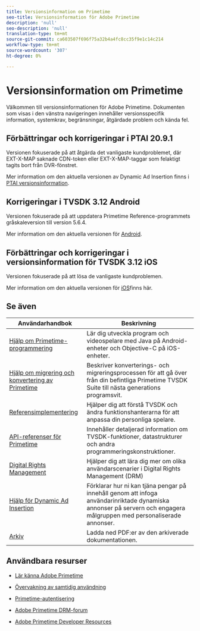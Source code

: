 ```yaml
---
title: Versionsinformation om Primetime
seo-title: Versionsinformation för Adobe Primetime
description: 'null'
seo-description: 'null'
translation-type: tm+mt
source-git-commit: ca603507f696f75a32b4a4fc8cc35f9e1c14c214
workflow-type: tm+mt
source-wordcount: '307'
ht-degree: 0%

---
```



# Versionsinformation om Primetime

Välkommen till versionsinformationen för Adobe Primetime. Dokumenten som visas i den vänstra navigeringen innehåller versionsspecifik information, systemkrav, begränsningar, åtgärdade problem och kända fel.

## Förbättringar och korrigeringar i PTAI 20.9.1

Versionen fokuserade på att åtgärda det vanligaste kundproblemet, där EXT-X-MAP saknade CDN-token eller EXT-X-MAP-taggar som felaktigt tagits bort från DVR-fönstret.

Mer information om den aktuella versionen av Dynamic Ad Insertion finns i [PTAI versionsinformation](ptai-20x-release-notes.md).

## Korrigeringar i TVSDK 3.12 Android

Versionen fokuserade på att uppdatera Primetime Reference-programmets gråskaleversion till version 5.6.4.

Mer information om den aktuella versionen för [Android](../release-notes/tvsdk-3x-android.md).

## Förbättringar och korrigeringar i versionsinformation för TVSDK 3.12 iOS

Versionen fokuserade på att lösa de vanligaste kundproblemen.

Mer information om den aktuella versionen för [iOS](../release-notes/tvsdk-3x-ios.md)finns här.

## Se även

| Användarhandbok | Beskrivning |
|--- |--- |
| [Hjälp om Primetime-programmering](/help/programming/home.md) | Lär dig utveckla program och videospelare med Java på Android-enheter och Objective-C på iOS-enheter. |
| [Hjälp om migrering och konvertering av Primetime](/help/migration-guides/home.md) | Beskriver konverterings- och migreringsprocessen för att gå över från din befintliga Primetime TVSDK Suite till nästa generations programsvit. |
| [Referensimplementering](/help/android-reference-implementation/home.md) | Hjälper dig att förstå TVSDK och ändra funktionshanterarna för att anpassa din personliga spelare. |
| [API-referenser för Primetime](/help/reference/api-references.md) | Innehåller detaljerad information om TVSDK-funktioner, datastrukturer och andra programmeringskonstruktioner. |
| [Digital Rights Management](/help/digital-rights-management/home.md) | Hjälper dig att lära dig mer om olika användarscenarier i Digital Rights Management (DRM) |
| [Hjälp för Dynamic Ad Insertion](/help/dynamic-ad-insertion/home.md) | Förklarar hur ni kan tjäna pengar på innehåll genom att infoga användarinriktade dynamiska annonser på servern och engagera målgruppen med personaliserade annonser. |
| [Arkiv](https://helpx.adobe.com/primetime/archives.html) | Ladda ned PDF:er av den arkiverade dokumentationen. |

## Användbara resurser

* [Lär känna Adobe Primetime](https://www.adobe.com/in/marketing/primetime.html)

* [Övervakning av samtidig användning](https://tve.helpdocsonline.com/concurrency-monitoring-introduction)

* [Primetime-autentisering](https://tve.helpdocsonline.com/home)

* [Adobe Primetime DRM-forum](https://forums.adobe.com/community/adobe_access)

* [Adobe Primetime Developer Resources](https://www.adobe.com/devnet/primetime.html)
